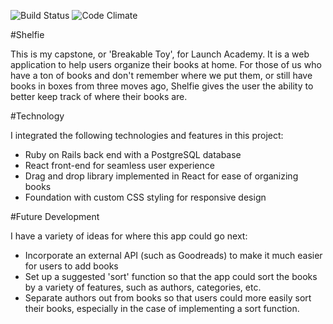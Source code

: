 ![Build Status](https://codeship.com/projects/c9a28d60-0f30-0135-f229-3e3b859db2c9/status?branch=master)
![Code Climate](https://codeclimate.com/github/LiamPhaedrus/lib-app.png)

#Shelfie

This is my capstone, or 'Breakable Toy', for Launch Academy. It is a web application to help users organize their books at home. For those of us who have a ton of books and don't remember where we put them, or still have books in boxes from three moves ago, Shelfie gives the user the ability to better keep track of where their books are.

#Technology

I integrated the following technologies and features in this project:

* Ruby on Rails back end with a PostgreSQL database
* React front-end for seamless user experience
* Drag and drop library implemented in React for ease of organizing books
* Foundation with custom CSS styling for responsive design

#Future Development

I have a variety of ideas for where this app could go next:

* Incorporate an external API (such as Goodreads) to make it much easier for users to add books
* Set up a suggested 'sort' function so that the app could sort the books by a variety of features, such as authors, categories, etc.
* Separate authors out from books so that users could more easily sort their books, especially in the case of implementing a sort function.
